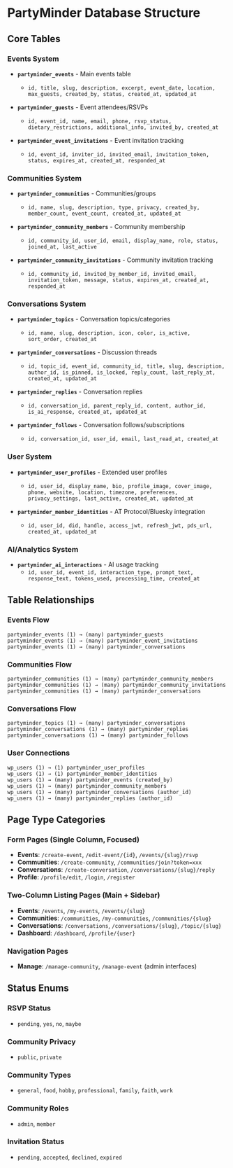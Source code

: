 # PartyMinder Database Structure

## Core Tables

### Events System
- **`partyminder_events`** - Main events table
  - `id, title, slug, description, excerpt, event_date, location, max_guests, created_by, status, created_at, updated_at`

- **`partyminder_guests`** - Event attendees/RSVPs  
  - `id, event_id, name, email, phone, rsvp_status, dietary_restrictions, additional_info, invited_by, created_at`

- **`partyminder_event_invitations`** - Event invitation tracking
  - `id, event_id, inviter_id, invited_email, invitation_token, status, expires_at, created_at, responded_at`

### Communities System  
- **`partyminder_communities`** - Communities/groups
  - `id, name, slug, description, type, privacy, created_by, member_count, event_count, created_at, updated_at`

- **`partyminder_community_members`** - Community membership
  - `id, community_id, user_id, email, display_name, role, status, joined_at, last_active`

- **`partyminder_community_invitations`** - Community invitation tracking
  - `id, community_id, invited_by_member_id, invited_email, invitation_token, message, status, expires_at, created_at, responded_at`

### Conversations System
- **`partyminder_topics`** - Conversation topics/categories
  - `id, name, slug, description, icon, color, is_active, sort_order, created_at`

- **`partyminder_conversations`** - Discussion threads
  - `id, topic_id, event_id, community_id, title, slug, description, author_id, is_pinned, is_locked, reply_count, last_reply_at, created_at, updated_at`

- **`partyminder_replies`** - Conversation replies
  - `id, conversation_id, parent_reply_id, content, author_id, is_ai_response, created_at, updated_at`

- **`partyminder_follows`** - Conversation follows/subscriptions
  - `id, conversation_id, user_id, email, last_read_at, created_at`

### User System
- **`partyminder_user_profiles`** - Extended user profiles
  - `id, user_id, display_name, bio, profile_image, cover_image, phone, website, location, timezone, preferences, privacy_settings, last_active, created_at, updated_at`

- **`partyminder_member_identities`** - AT Protocol/Bluesky integration
  - `id, user_id, did, handle, access_jwt, refresh_jwt, pds_url, created_at, updated_at`

### AI/Analytics System
- **`partyminder_ai_interactions`** - AI usage tracking
  - `id, user_id, event_id, interaction_type, prompt_text, response_text, tokens_used, processing_time, created_at`

## Table Relationships

### Events Flow
```
partyminder_events (1) → (many) partyminder_guests
partyminder_events (1) → (many) partyminder_event_invitations  
partyminder_events (1) → (many) partyminder_conversations
```

### Communities Flow  
```
partyminder_communities (1) → (many) partyminder_community_members
partyminder_communities (1) → (many) partyminder_community_invitations
partyminder_communities (1) → (many) partyminder_conversations
```

### Conversations Flow
```
partyminder_topics (1) → (many) partyminder_conversations
partyminder_conversations (1) → (many) partyminder_replies
partyminder_conversations (1) → (many) partyminder_follows
```

### User Connections
```
wp_users (1) → (1) partyminder_user_profiles
wp_users (1) → (1) partyminder_member_identities
wp_users (1) → (many) partyminder_events (created_by)
wp_users (1) → (many) partyminder_community_members
wp_users (1) → (many) partyminder_conversations (author_id)
wp_users (1) → (many) partyminder_replies (author_id)
```

## Page Type Categories

### Form Pages (Single Column, Focused)
- **Events**: `/create-event`, `/edit-event/{id}`, `/events/{slug}/rsvp`
- **Communities**: `/create-community`, `/communities/join?token=xxx`  
- **Conversations**: `/create-conversation`, `/conversations/{slug}/reply`
- **Profile**: `/profile/edit`, `/login`, `/register`

### Two-Column Listing Pages (Main + Sidebar)
- **Events**: `/events`, `/my-events`, `/events/{slug}`
- **Communities**: `/communities`, `/my-communities`, `/communities/{slug}`  
- **Conversations**: `/conversations`, `/conversations/{slug}`, `/topic/{slug}`
- **Dashboard**: `/dashboard`, `/profile/{user}`

### Navigation Pages
- **Manage**: `/manage-community`, `/manage-event` (admin interfaces)

## Status Enums

### RSVP Status
- `pending`, `yes`, `no`, `maybe`

### Community Privacy  
- `public`, `private`

### Community Types
- `general`, `food`, `hobby`, `professional`, `family`, `faith`, `work`

### Community Roles
- `admin`, `member`

### Invitation Status
- `pending`, `accepted`, `declined`, `expired`